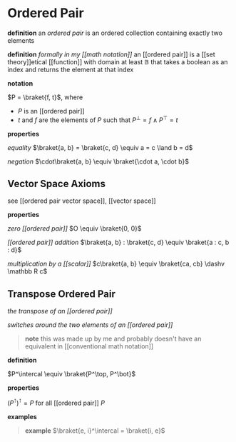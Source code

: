 # Ordered Pair

**definition** an _ordered pair_ is an ordered collection containing exactly two elements

**definition** _formally in my [[math notation]]_ an [[ordered pair]] is a [[set theory]]etical [[function]] with domain at least $\mathbb B$ that takes a boolean as an index and returns the element at that index

**notation**

$P = \braket{f, t}$, where

- $P$ is an [[ordered pair]]
- $t$ and $f$ are the elements of $P$ such that $P^\bot = f \land P^\top = t$

**properties**

_equality_ $\braket{a, b} = \braket{c, d} \equiv a = c \land b = d$

_negation_ $\cdot\braket{a, b} \equiv \braket{\cdot a, \cdot b}$

## Vector Space Axioms

see [[ordered pair vector space]], [[vector space]]

**properties**

_zero [[ordered pair]]_ $O \equiv \braket{0, 0}$

_[[ordered pair]] addition_ $\braket{a, b} : \braket{c, d} \equiv \braket{a : c, b : d}$

_multiplication by a [[scalar]]_ $c\braket{a, b} \equiv \braket{ca, cb} \dashv \mathbb R c$

## Transpose Ordered Pair

_the transpose of an [[ordered pair]]_

_switches around the two elements of an [[ordered pair]]_

> **note** this was made up by me and probably doesn't have an equivalent in [[conventional math notation]]

**definition**

$P^\intercal \equiv \braket{P^\top, P^\bot}$

**properties**

$(P^\intercal)^\intercal = P$ for all [[ordered pair]] $P$

**examples**

> **example** $\braket{e, i}^\intercal = \braket{i, e}$
